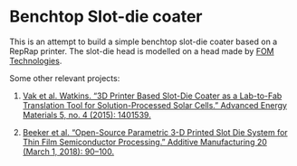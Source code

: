 # Benchtop Slot-die coater

This is an attempt to build a simple benchtop slot-die coater based on a RepRap printer. The slot-die head is modelled on a head made by [FOM Technologies](https://www.fomtechnologies.com/).

Some other relevant projects:

1. [Vak et al. Watkins. “3D Printer Based Slot-Die Coater as a Lab-to-Fab Translation Tool for Solution-Processed Solar Cells.” Advanced Energy Materials 5, no. 4 (2015): 1401539.](https://doi.org/10.1002/aenm.201401539)

2. [Beeker et al. “Open-Source Parametric 3-D Printed Slot Die System for Thin Film Semiconductor Processing.” Additive Manufacturing 20 (March 1, 2018): 90–100.](https://doi.org/10.1016/j.addma.2017.12.004)